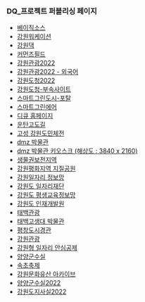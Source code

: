 

<h3>DQ_프로젝트 퍼블리싱 페이지</h3>
<ul>
  <li><a href="basic" target="_blank">베이직소스</a></li>
  <li><a href="worcation" target="_blank">강원워케이션</a></li>
  <li><a href="gwd" target="_blank">강원댁</a></li>
  <li><a href="comz-field" target="_blank">커먼즈필드</a></li>
  <li><a href="gwtour2022" target="_blank">강원관광2022</a></li>
  <li><a href="gwtour-foreign" target="_blank">강원관광2022 - 외국어</a></li>
  <li><a href="gwprovin" target="_blank">강원도청2022</a></li>
  <li><a href="gw-subsite" target="_blank">강원도청-부속사이트</a></li>
  <li><a href="greencity" target="_blank">스마트그린도시-포탈</a></li>
  <li><a href="gwair" target="_blank">스마트그린에어</a></li>
  <li><a href="idq2022/index_list.html" target="_blank">디큐 홈페이지</a></li>
  <li><a href="untan/index_list.html" target="_blank">운탄고도길</a></li>
  <li><a href="sports/index_list.html" target="_blank">고성 강원도민체전</a></li>
  <li><a href="dmz/index_list.html" target="_blank">dmz 박물관</a></li>
  <li><a href="work/index_list.html" target="_blank">dmz 박물관 키오스크 (해상도 : 3840 x 2160)</a></li>
  <li><a href="ecology/index_list.html" target="_blank">생물권보전지역</a></li>
  <li><a href="geopark/index_list.html" target="_blank">강원평화지역 지질공원</a></li>
  <li><a href="gwjob/index_list.html" target="_blank">강원일자리 정보망</a></li>
  <li><a href="foundation/index_list.html" target="_blank">강원도 일자리재단</a></li>
  <li><a href="eroom/index_list.html" target="_blank">강원도 평생교육정보망</a></li>
  <li><a href="gangwonedu/index_list.html" target="_blank">강원도 인재개발원</a></li>
  <li><a href="tour/index_list.html" target="_blank">태백관광</a></li>
  <li><a href="museum/index_list.html" target="_blank">태백고생대 박물관</a></li>
  <li><a href="urban/index_list.html" target="_blank">평창도시경관</a></li>
  <li><a href="gwtour/index_list.html" target="_blank">강원관광</a></li>
  <li><a href="job/index_list.html" target="_blank">강원형 일자리 안심공제</a></li>
  <li><a href="new_mayor/index_list.html" target="_blank">양양군수실</a></li>
  <li><a href="sokchofestival/index_list.html" target="_blank">속초축제</a></li>
  <li><a href="culture/index_list.html" target="_blank">강원문화유산 아카이브</a></li>
  <li><a href="mayor2022/index_list.html" target="_blank">양양군수실2022</a></li>
  <li><a href="governor/index_list.html" target="_blank">강원도지사실2022</a></li>
</ul>
